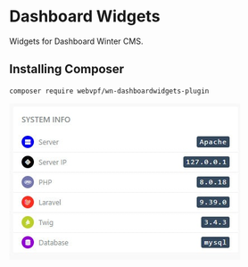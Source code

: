 # Dashboard Widgets

Widgets for Dashboard Winter CMS.

## Installing Composer

```bash
composer require webvpf/wn-dashboardwidgets-plugin
```

![screen](https://raw.githubusercontent.com/WebVPF/wn-dashboardwidgets-plugin/main/assets/img/screen-sysinfo.jpg)
